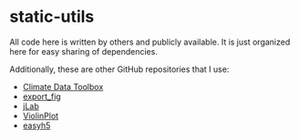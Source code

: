 # static-utils

All code here is written by others and publicly available. It is just organized here for easy sharing of dependencies. 

Additionally, these are other GitHub repositories that I use:

- [Climate Data Toolbox](https://github.com/chadagreene/CDT)
- [export_fig](https://github.com/altmany/export_fig)
- [jLab](https://github.com/jonathanlilly/jLab)
- [ViolinPlot](https://github.com/bastibe/Violinplot-Matlab)
- [easyh5](https://github.com/fangq/easyh5)
